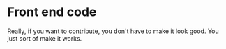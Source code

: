 # Front end code

Really, if you want to contribute, you don't have to make it look good. You just sort of make it works.